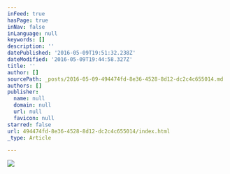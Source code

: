 ```yaml
---
inFeed: true
hasPage: true
inNav: false
inLanguage: null
keywords: []
description: ''
datePublished: '2016-05-09T19:51:32.238Z'
dateModified: '2016-05-09T19:44:58.327Z'
title: ''
author: []
sourcePath: _posts/2016-05-09-494474fd-8e36-4528-8d12-dc2c4c655014.md
authors: []
publisher:
  name: null
  domain: null
  url: null
  favicon: null
starred: false
url: 494474fd-8e36-4528-8d12-dc2c4c655014/index.html
_type: Article

---
```

![](https://the-grid-user-content.s3-us-west-2.amazonaws.com/5f2543e7-1d09-4fe1-989c-5afff41b240b.jpg)